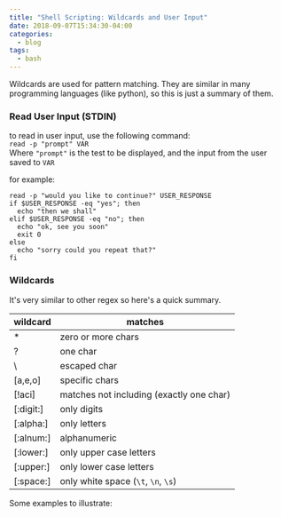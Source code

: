 ```yaml
---
title: "Shell Scripting: Wildcards and User Input"
date: 2018-09-07T15:34:30-04:00
categories:
  - blog
tags:
  - bash
---
```


Wildcards are used for pattern matching. They are similar in many programming languages (like python), so this is just a summary of them.

### Read User Input (STDIN)
to read in user input, use the following command:<br>
`read -p "prompt" VAR`<br>
Where `"prompt"` is the test to be displayed, and the input from the user saved to `VAR`<br>

for example:<br>
```
read -p "would you like to continue?" USER_RESPONSE
if $USER_RESPONSE -eq "yes"; then
  echo "then we shall"
elif $USER_RESPONSE -eq "no"; then
  echo "ok, see you soon"
  exit 0
else
  echo "sorry could you repeat that?"
fi
```

### Wildcards
It's very similar to other regex so here's a quick summary.

wildcard | matches
---|---
* | zero or more chars
? | one char
\ | escaped char
[a,e,o] | specific chars
[!aci] | matches not including (exactly one char)
[:digit:] | only digits
[:alpha:] | only letters
[:alnum:] | alphanumeric
[:lower:] | only upper case letters
[:upper:] | only lower case letters
[:space:] | only white space (`\t`, `\n`, `\s`)

Some examples to illustrate:
